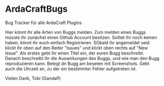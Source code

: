 # ArdaCraftBugs
Bug Tracker für alle ArdaCraft Plugins

Hier könnt ihr alle Arten von Buggs melden. Zum melden eines Buggs müsste ihr zunächst einen Github Account besitzen. Solltet ihr noch keinen haben, könnt ihr euch einfach Registrieren. SObald ihr angemeldet seid klickt ihr oben auf den Reiter "Issues" und klickt oben rechts auf "New Issue". 
Als erstes gebt ihr einen Titel ein, der euren Bugg beschreibt.
Danach beschreibt ihr die Auswirkungen des Buggs, und wie man den Bugg reproduzieren kann.
Belegt dn Bugg am beseten mit Screenshots. Gebt auch die Uhrzeit an, zu der ein bestimmter Fehler aufgetreten ist.

Vielen Dank, Tobi (Gandalf)
